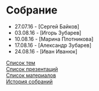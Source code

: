 # Собрание
- 27.07.16 - [Сергей Байков]
- 03.08.16 - [Игорь Зубарев]
- 10.08.16 - [Марина Плотникова]
- 17.08.16 - [Александр Зубарев]
- 24.08.16 - [Иван Иванюк]

[Список тем](topics.md)  
[Список презентаций](presentation.md)  
[Список материалов](material/README.md)  
[История собраний](history.md)  
